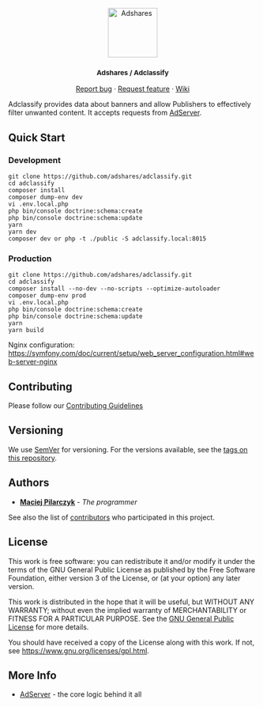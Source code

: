 <p align="center">
    <a href="https://adshares.net/" title="Adshares sp. z o.o." target="_blank">
        <img src="https://adshares.net/logos/ads.svg" alt="Adshares" width="100" height="100">
    </a>
</p>
<h3 align="center"><small>Adshares / Adclassify</small></h3>
<p align="center">
    <a href="https://github.com/adshares/adclassify/issues/new?template=bug_report.md&labels=Bug">Report bug</a>
    ·
    <a href="https://github.com/adshares/adclassify/issues/new?template=feature_request.md&labels=New%20Feature">Request feature</a>
    ·
    <a href="https://github.com/adshares/adclassify/wiki">Wiki</a>
</p>


Adclassify provides data about banners and allow Publishers to effectively filter unwanted content.
It accepts requests from [AdServer](https://github.com/adshares/adserver).

## Quick Start

### Development

```
git clone https://github.com/adshares/adclassify.git
cd adclassify
composer install
composer dump-env dev
vi .env.local.php
php bin/console doctrine:schema:create
php bin/console doctrine:schema:update
yarn
yarn dev
composer dev or php -t ./public -S adclassify.local:8015
```

### Production

```
git clone https://github.com/adshares/adclassify.git
cd adclassify
composer install --no-dev --no-scripts --optimize-autoloader
composer dump-env prod
vi .env.local.php
php bin/console doctrine:schema:create
php bin/console doctrine:schema:update
yarn
yarn build
```

Nginx configuration:
https://symfony.com/doc/current/setup/web_server_configuration.html#web-server-nginx

## Contributing

Please follow our [Contributing Guidelines](docs/CONTRIBUTING.md)

## Versioning

We use [SemVer](http://semver.org/) for versioning.
For the versions available, see the [tags on this repository](https://github.com/adshares/adclassify/tags).

## Authors

* **[Maciej Pilarczyk](https://github.com/m-pilarczyk)** - _The programmer_

See also the list of [contributors](https://github.com/adshares/adclassify/contributors) who participated in this project.


## License

This work is free software: you can redistribute it and/or modify
it under the terms of the GNU General Public License as published by
the Free Software Foundation, either version 3 of the License, or
(at your option) any later version.

This work is distributed in the hope that it will be useful,
but WITHOUT ANY WARRANTY; without even the implied warranty of
MERCHANTABILITY or FITNESS FOR A PARTICULAR PURPOSE. See the
[GNU General Public License](LICENSE) for more details.

You should have received a copy of the License along with this work.
If not, see <https://www.gnu.org/licenses/gpl.html>.


## More Info

- [AdServer](https://github.com/adshares/adserver) - the core logic behind it all
